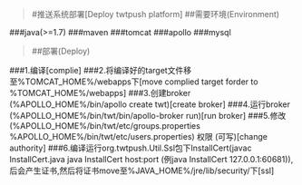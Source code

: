 >#推送系统部署[Deploy twtpush platform]
>##需要环境(Environment)

###java(>=1.7)
###maven
###tomcat
###apollo
###mysql
>##部署(Deploy)

###1.编译[complie]
###2.将编译好的target文件移至%TOMCAT_HOME%/webapps下[move complied target forder to %TOMCAT_HOME%/webapps]
###3.创建broker (%APOLLO_HOME%/bin/apollo create twt)[create broker]
###4.运行broker (%APOLLO_HOME%/bin/twt/bin/apollo-broker run)[run broker]
###5.修改 (%APOLLO_HOME%/bin/twt/etc/groups.properties %APOLLO_HOME%/bin/twt/etc/users.properties) 权限 (可写)[change authority]
###6.编译运行org.twtpush.Util.Ssl包下InstallCert(javac InstallCert.java  java InstallCert host:port (例java InstallCert 127.0.0.1:60681)),后会产生证书,然后将证书move至%JAVA_HOME%/jre/lib/security/下[ssl]
